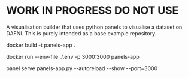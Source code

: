 # WORK IN PROGRESS DO NOT USE

A visualisation builder that uses python panels to visualise a dataset on DAFNI. This is purely intended as a base example repository.

docker build -t panels-app .

docker run  --env-file ./.env -p 3000:3000 panels-app

panel serve panels-app.py --autoreload --show --port=3000